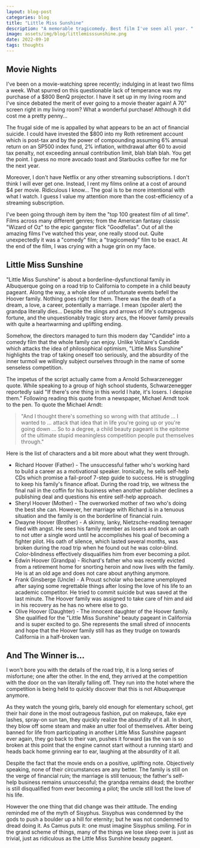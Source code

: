 ```yaml
---
layout: blog-post
categories: blog
title: "Little Miss Sunshine"
description: "A memorable tragicomedy. Best film I've seen all year. "
image: assets/img/blog/littlemisssunshine.png
date: 2022-09-10
tags: thoughts
---
```


## Movie Nights

I've been on a movie-watching spree recently; indulging in at least two films a week. What spurred on this questionable lack of temperance was my purchase of a $800 BenQ projector. I have it set up in my living room and I've since debated the merit of ever going to a movie theater again! A 70" screen right in my living room? What a wonderful purchase! Although it did cost me a pretty penny... 

The frugal side of me is appalled by what appears to be an act of financial suicide. I could have invested the $800 into my Roth retirement account which is post-tax and by the power of compounding assuming 6% annual return on an SP500 index fund, 2% inflation, withdrawal after 60 to avoid tax penalty, not exceeding annual contribution limit, blah blah blah. You get the point. I guess no more avocado toast and Starbucks coffee for me for the next year. 

Moreover, I don't have Netflix or any other streaming subscriptions. I don't think I will ever get one. Instead, I rent my films online at a cost of around $4 per movie. Ridiculous I know... The goal is to be more intentional with what I watch. I guess I value my attention more than the cost-efficiency of a streaming subscription.

I've been going through item by item the "top 100 greatest film of all time". Films across many different genres; from the American fantasy classic "Wizard of Oz" to the epic gangster flick "Goodfellas". Out of all the amazing films I've watched this year, one really stood out. Quite unexpectedly it was a "comedy" film; a "tragicomedy" film to be exact. At the end of the film, I was crying with a huge grin on my face.

## Little Miss Sunshine

"Little Miss Sunshine" is about a borderline-dysfunctional family in Albuquerque going on a road trip to California to compete in a child beauty pageant. Along the way, a whole slew of unfortunate events befell the Hoover family. Nothing goes right for them. There was the death of a dream, a love, a career, potentially a marriage. I mean (spoiler alert) the grandpa literally dies... Despite the slings and arrows of life's outrageous fortune, and the unquestionably tragic story arcs, the Hoover family prevails with quite a heartwarming and uplifting ending. 

Somehow, the directors managed to turn this modern day "Candide" into a comedy film that the whole family can enjoy. Unlike Voltaire's Candide which attacks the idea of philosophical optimism, "Little Miss Sunshine" highlights the trap of taking oneself too seriously, and the absurdity of the inner turmoil we willingly subject ourselves through in the name of some senseless competition. 

The impetus of the script actually came from a Arnold Schwarzenegger quote. While speaking to a group of high school students, Schwarzenegger reportedly said "If there's one thing in this world I hate, it's losers. I despise them." Following reading this quote from a newspaper, Michael Arndt took to the pen. To quote the Michael Arndt:

> "And I thought there's something so wrong with that attitude ... I wanted to ... attack that idea that in life you're going up or you're going down ... So to a degree, a child beauty pageant is the epitome of the ultimate stupid meaningless competition people put themselves through."

Here is the list of characters and a bit more about what they went through.

* Richard Hoover (Father) - The unsuccessful father who's working hard to build a career as a motivational speaker. Ironically, he sells self-help CDs which promise a fail-proof 7-step guide to success. He is struggling to keep his family's finance afloat. During the road trip, we witness the final nail in the coffin for his business when another publisher declines a publishing deal and questions his entire self-help approach.
* Sheryl Hoover (Mother) - The overworked mother of two who's doing the best she can. However, her marriage with Richard is in a tenuous situation and the family is on the borderline of financial ruin.
* Dwayne Hoover (Brother) - A skinny, lanky, Nietzsche-reading teenager filed with angst. He sees his family member as losers and took an oath to not utter a single word until he accomplishes his goal of becoming a fighter pilot. His oath of silence, which lasted several months, was broken during the road trip when he found out he was color-blind. Color-blindness effectively disqualifies him from ever becoming a pilot. 
* Edwin Hoover (Grandpa) - Richard's father who was recently evicted from a retirement home for snorting heroin and now lives with the family. He is at an old age and does not care about anything anymore.
* Frank Ginsberge (Uncle) - A Proust scholar who became unemployed after saying some regrettable things after losing the love of his life to an academic competitor. He tried to commit suicide but was saved at the last minute. The Hoover family was assigned to take care of him and aid in his recovery as he has no where else to go.
* Olive Hoover (Daughter) - The innocent daughter of the Hoover family. She qualified for the "Little Miss Sunshine" beauty pageant in California and is super excited to go. She represents the small shred of innocents and hope that the Hoover family still has as they trudge on towards California in a half-broken van.



## And The Winner is...

I won't bore you with the details of the road trip, it is a long series of misfortune; one after the other. In the end, they arrived at the competition with the door on the van literally falling off. They run into the hotel where the competition is being held to quickly discover that this is not Albuquerque anymore. 

As they watch the young girls, barely old enough for elementary school, get their hair done in the most outrageous fashion, put on makeups, fake eye lashes, spray-on sun tan, they quickly realize the absurdity of it all. In short, they blow off some steam and make an utter fool of themselves. After being banned for life from participating in another Little Miss Sunshine pageant ever again, they go back to their van, pushes it forward (as the van is so broken at this point that the engine cannot start without a running start) and heads back home grinning ear to ear, laughing at the absurdity of it all.

Despite the fact that the movie ends on a positive, uplifting note. Objectively speaking, none of their circumstances are any better. The family is still on the verge of financial ruin; the marriage is still tenuous; the father's self-help business remains unsuccessful; the grandpa remains dead; the brother is still disqualified from ever becoming a pilot; the uncle still lost the love of his life. 

However the one thing that did change was their attitude. The ending reminded me of the myth of Sisyphus. Sisyphus was condemned by the gods to push a boulder up a hill for eternity; but he was not condemned to dread doing it. As Camus puts it: one must imagine Sisyphus smiling. For in the grand scheme of things, many of the things we lose sleep over is just as trivial, just as ridiculous as the Little Miss Sunshine beauty pageant. 